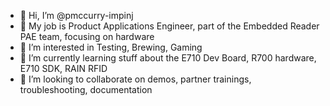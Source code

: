 - 👋 Hi, I’m @pmccurry-impinj
- :necktie: My job is Product Applications Engineer, part of the Embedded Reader PAE team, focusing on hardware
- 👀 I’m interested in Testing, Brewing, Gaming
- 🌱 I’m currently learning stuff about the E710 Dev Board, R700 hardware, E710 SDK, RAIN RFID
- 💞️ I’m looking to collaborate on demos, partner trainings, troubleshooting, documentation


<!---
pmccurry-impinj/pmccurry-impinj is a ✨ special ✨ repository because its `README.md` (this file) appears on your GitHub profile.
You can click the Preview link to take a look at your changes.
--->
